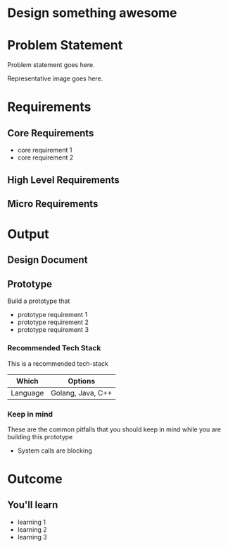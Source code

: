 Design something awesome
===

<!--ts-->
<!--te-->

# Problem Statement

Problem statement goes here.

Representative image goes here.

# Requirements

## Core Requirements

 - core requirement 1
 - core requirement 2

##  High Level Requirements
<!--hs-->
<!--he-->

##  Micro Requirements
<!--ms-->
<!--me-->

# Output

## Design Document
<!--ds-->
<!--de-->

## Prototype

Build a prototype that

- prototype requirement 1
- prototype requirement 2
- prototype requirement 3

###  Recommended Tech Stack

This is a recommended tech-stack 

|Which|Options|
|-----|-----|
|Language|Golang, Java, C++|

###  Keep in mind

These are the common pitfalls that you should keep in mind while you are building this prototype

- System calls are blocking

# Outcome

##  You'll learn

- learning 1
- learning 2
- learning 3

<!--fs-->
<!--fe-->
